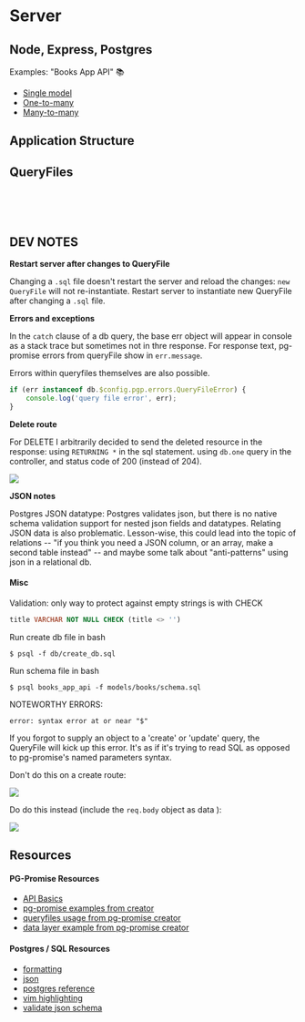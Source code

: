 # Server
## Node, Express, Postgres

Examples:
"Books App API" 📚

* [Single model](https://github.com/singular000/node-express-pgp-single-model)
* [One-to-many](https://github.com/singular000/node-express-pgp-one-to-many)
* [Many-to-many](https://github.com/singular000/node-express-pgp-many-to-many)


## Application Structure



## QueryFiles



<br>



<br>

<br>

## DEV NOTES

**Restart server after changes to QueryFile**

Changing a `.sql` file doesn't restart the server and reload the changes: `new QueryFile` will not re-instantiate. Restart server to instantiate new QueryFile after changing a `.sql` file.

**Errors and exceptions**

In the `catch` clause of a db query, the base err object will appear in console as a stack trace but sometimes not in thre response. For response text, pg-promise errors from queryFile show in `err.message`.

Errors within queryfiles themselves are also possible.

```javascript
if (err instanceof db.$config.pgp.errors.QueryFileError) {             
	console.log('query file error', err);                                
}                                                                      
```

**Delete route**

For DELETE I arbitrarily decided to send the deleted resource in the response: using `RETURNING *` in the sql statement. using `db.one` query in the controller, and status code of 200 (instead of 204).

![](https://i.imgur.com/t2c5RCG.png)

**JSON notes**

Postgres JSON datatype: Postgres validates json, but there is no native schema validation support for nested json fields and datatypes. Relating JSON data is also problematic. Lesson-wise, this could lead into the topic of relations -- "if you think you need a JSON column, or an array, make a second table instead" -- and maybe some talk about "anti-patterns" using json in a relational db.

#### Misc

Validation: only way to protect against empty strings is with CHECK

```sql
title VARCHAR NOT NULL CHECK (title <> '')
```

Run create db file in bash

```
$ psql -f db/create_db.sql
```

Run schema file in bash

```
$ psql books_app_api -f models/books/schema.sql
```

NOTEWORTHY ERRORS:

```
error: syntax error at or near "$"
```

If you forgot to supply an object to a 'create' or 'update' query, the QueryFile will kick up this error. It's as if it's trying to read SQL as opposed to pg-promise's named parameters syntax.

Don't do this on a create route:

![](https://i.imgur.com/H8bNGUU.png)

Do do this instead  (include the `req.body` object as data ):

![](https://i.imgur.com/vleQVbc.png)


## Resources

#### PG-Promise Resources

* [API Basics](http://mherman.org/blog/2016/03/13/designing-a-restful-api-with-node-and-postgres/)
* [pg-promise examples from creator](https://github.com/vitaly-t/pg-promise/wiki/Learn-by-Example)
* [queryfiles usage from pg-promise creator](http://vitaly-t.github.io/pg-promise/QueryFile.html)
* [data layer example from pg-promise creator](https://github.com/vitaly-t/pg-promise-demo)

#### Postgres / SQL Resources

* [formatting](http://www.sqlstyle.guide/)
* [json](http://www.postgresqltutorial.com/postgresql-json/)
* [postgres reference](http://www.postgresqltutorial.com/)
* [vim highlighting](https://github.com/exu/pgsql.vim)
* [validate json schema](https://github.com/gavinwahl/postgres-json-schema)


